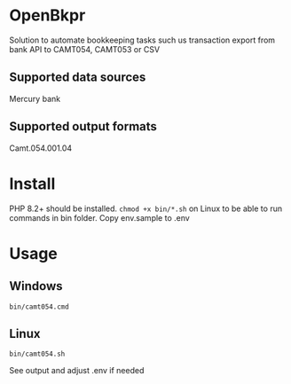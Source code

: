 # OpenBkpr
Solution to automate bookkeeping tasks such us transaction export from bank API to CAMT054, CAMT053 or CSV
## Supported data sources
Mercury bank
## Supported output formats
Camt.054.001.04

# Install
PHP 8.2+ should be installed.
```chmod +x bin/*.sh``` on Linux to be able to run commands in bin folder.
Copy env.sample to .env

# Usage
## Windows
```bin/camt054.cmd```
## Linux
```bin/camt054.sh```

See output and adjust .env if needed
